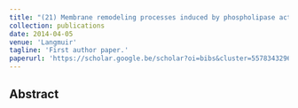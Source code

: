 ```yaml
---
title: "(21) Membrane remodeling processes induced by phospholipase action"
collection: publications
date: 2014-04-05
venue: 'Langmuir'
tagline: 'First author paper.'
paperurl: 'https://scholar.google.be/scholar?oi=bibs&cluster=5578343296461734504&btnI=1&hl=en'
---
```


<h2> Abstract </h2>
<p align= "justify">
